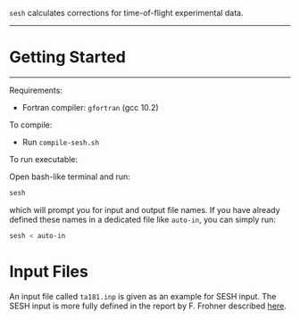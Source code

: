 `sesh` calculates corrections for time-of-flight experimental data.

------------------------
# Getting Started
------------------------

Requirements:
- Fortran compiler: `gfortran` (gcc 10.2)

To compile:
- Run `compile-sesh.sh`

To run executable:

Open bash-like terminal and run:

```sh
sesh
```

which will prompt you for input and output file names. If you have already defined these names
in a dedicated file like `auto-in`, you can simply run:

```sh
sesh < auto-in
```

# Input Files

An input file called `ta181.inp` is given as an example for SESH input. The SESH input is more
fully defined in the report by F. Frohner described [here](https://www.osti.gov/biblio/4554018).

